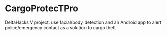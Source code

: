 # CargoProtecTPro
DeltaHacks V project: use facial/body detection and an Android app to alert police/emergency contact as a solution to cargo theft
